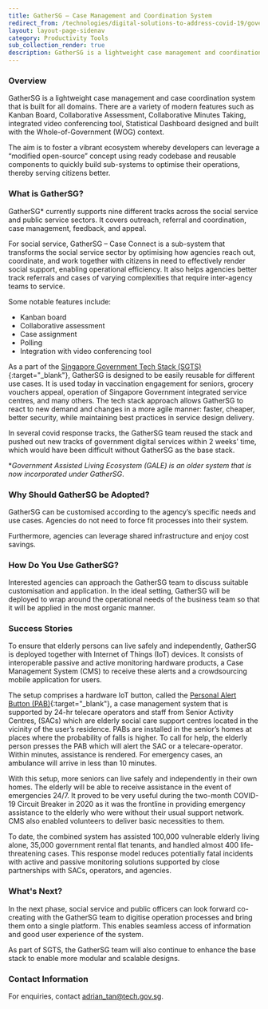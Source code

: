 ```yaml
---
title: GatherSG – Case Management and Coordination System
redirect_from: /technologies/digital-solutions-to-address-covid-19/government-assisted-living-ecosystem.html
layout: layout-page-sidenav
category: Productivity Tools
sub_collection_render: true
description: GatherSG is a lightweight case management and coordination system that is built for all domains for developers to optimise their operations.
---
```


### Overview

GatherSG is a lightweight case management and case coordination system that is built for all domains. There are a variety of modern features such as Kanban Board, Collaborative Assessment, Collaborative Minutes Taking, integrated video conferencing tool, Statistical Dashboard designed and built with the Whole-of-Government (WOG) context.

The aim is to foster a vibrant ecosystem whereby developers can leverage a “modified open-source” concept using ready codebase and reusable components to quickly build sub-systems to optimise their operations, thereby serving citizens better.

### What is GatherSG?

GatherSG* currently supports nine different tracks across the social service and public service sectors. It covers outreach, referral and coordination, case management, feedback, and appeal. 

For social service, GatherSG – Case Connect is a sub-system that transforms the social service sector by optimising how agencies reach out, coordinate, and work together with citizens in need to effectively render social support, enabling operational efficiency. It also helps agencies better track referrals and cases of varying complexities that require inter-agency teams to service.

Some notable features include:

-	Kanban board
-	Collaborative assessment
-	Case assignment
-	Polling 
-	Integration with video conferencing tool

As a part of the [Singapore Government Tech Stack (SGTS)](https://www.developer.tech.gov.sg/singapore-government-tech-stack/overview/){:target="\_blank"}, GatherSG is designed to be easily reusable for different use cases. It is used today in vaccination engagement for seniors, grocery vouchers appeal, operation of Singapore Government integrated service centres, and many others. The tech stack approach allows GatherSG to react to new demand and changes in a more agile manner: faster, cheaper, better security, while maintaining best practices in service design delivery. 

In several covid response tracks, the GatherSG team reused the stack and pushed out new tracks of government digital services within 2 weeks’ time, which would have been difficult without GatherSG as the base stack.

*_Government Assisted Living Ecosystem (GALE)  is an older system that is now incorporated under GatherSG_.  

### Why Should GatherSG be Adopted?

GatherSG can be customised according to the agency’s specific needs and use cases. Agencies do not need to force fit processes into their system. 

Furthermore, agencies can leverage shared infrastructure and enjoy cost savings. 

### How Do You Use GatherSG?

Interested agencies can approach the GatherSG team to discuss suitable customisation and application. In the ideal setting, GatherSG will be deployed to wrap around the operational needs of the business team so that it will be applied in the most organic manner.

### Success Stories

To ensure that elderly persons can live safely and independently, GatherSG is deployed together with Internet of Things (IoT) devices. It consists of interoperable passive and active monitoring hardware products, a Case Management System (CMS) to receive these alerts and a crowdsourcing mobile application for users.

The setup comprises a hardware IoT button, called the [Personal Alert Button (PAB)](https://www.developer.tech.gov.sg/technologies/sensor-platforms-and-internet-of-things/personal-alert-button){:target="\_blank"}, a case management system that is supported by 24-hr telecare operators and staff from Senior Activity Centres, (SACs) which are elderly social care support centres located in the vicinity of the user’s residence. PABs are installed in the senior’s homes at places where the probability of falls is higher. To call for help, the elderly person presses the PAB which will alert the SAC or a telecare-operator. Within minutes, assistance is rendered. For emergency cases, an ambulance will arrive in less than 10 minutes.

With this setup, more seniors can live safely and independently in their own homes. The elderly will be able to receive assistance in the event of emergencies 24/7. It proved to be very useful during the two-month COVID-19 Circuit Breaker in 2020 as it was the frontline in providing emergency assistance to the elderly who were without their usual support network. CMS also enabled volunteers to deliver basic necessities to them.

To date, the combined system has assisted 100,000 vulnerable elderly living alone, 35,000 government rental flat tenants, and handled almost 400 life-threatening cases. This response model reduces potentially fatal incidents with active and passive monitoring solutions supported by close partnerships with SACs, operators, and agencies.

### What's Next?

In the next phase, social service and public officers can look forward co-creating with the GatherSG team to digitise operation processes and bring them onto a single platform. This enables seamless access of information and good user experience of the system.

As part of SGTS, the GatherSG team will also continue to enhance the base stack to enable more modular and scalable designs.

### Contact Information

For enquiries, contact <adrian_tan@tech.gov.sg>.
